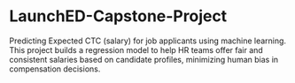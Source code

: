 # LaunchED-Capstone-Project
Predicting Expected CTC (salary) for job applicants using machine learning. This project builds a regression model to help HR teams offer fair and consistent salaries based on candidate profiles, minimizing human bias in compensation decisions.

